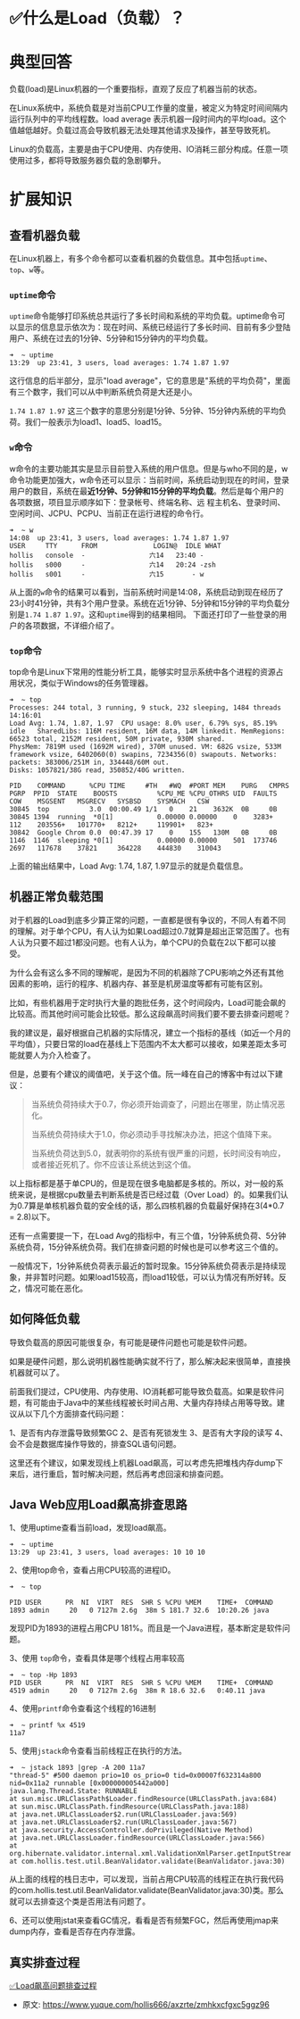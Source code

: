 # ✅什么是Load（负载）？
<!--page header-->

<a name="GSTZt"></a>
# 典型回答
负载(load)是Linux机器的一个重要指标，直观了反应了机器当前的状态。

在Linux系统中，系统负载是对当前CPU工作量的度量，被定义为特定时间间隔内运行队列中的平均线程数。load average 表示机器一段时间内的平均load。这个值越低越好。负载过高会导致机器无法处理其他请求及操作，甚至导致死机。

Linux的负载高，主要是由于CPU使用、内存使用、IO消耗三部分构成。任意一项使用过多，都将导致服务器负载的急剧攀升。

<a name="jk1z1"></a>
# 扩展知识

<a name="6cc279ba"></a>
## 查看机器负载

在Linux机器上，有多个命令都可以查看机器的负载信息。其中包括`uptime`、`top`、`w`等。

<a name="0641fd86"></a>
### `uptime`命令

`uptime`命令能够打印系统总共运行了多长时间和系统的平均负载。uptime命令可以显示的信息显示依次为：现在时间、系统已经运行了多长时间、目前有多少登陆用户、系统在过去的1分钟、5分钟和15分钟内的平均负载。

```
➜  ~ uptime
13:29  up 23:41, 3 users, load averages: 1.74 1.87 1.97
```

这行信息的后半部分，显示"load average"，它的意思是"系统的平均负荷"，里面有三个数字，我们可以从中判断系统负荷是大还是小。

`1.74 1.87 1.97` 这三个数字的意思分别是1分钟、5分钟、15分钟内系统的平均负荷。我们一般表示为load1、load5、load15。

<a name="79ad7ec9"></a>
### `w`命令

w命令的主要功能其实是显示目前登入系统的用户信息。但是与who不同的是，w命令功能更加强大，w命令还可以显示：当前时间，系统启动到现在的时间，登录用户的数目，系统在最**近1分钟、5分钟和15分钟的平均负载**。然后是每个用户的各项数据，项目显示顺序如下：登录帐号、终端名称、远 程主机名、登录时间、空闲时间、JCPU、PCPU、当前正在运行进程的命令行。

```
➜  ~ w
14:08  up 23:41, 3 users, load averages: 1.74 1.87 1.97
USER     TTY      FROM              LOGIN@  IDLE WHAT
hollis   console  -                六14   23:40 -
hollis   s000     -                六14   20:24 -zsh
hollis   s001     -                六15       - w
```

从上面的`w`命令的结果可以看到，当前系统时间是14:08，系统启动到现在经历了23小时41分钟，共有3个用户登录。系统在近1分钟、5分钟和15分钟的平均负载分别是`1.74 1.87 1.97`。这和`uptime`得到的结果相同。 下面还打印了一些登录的用户的各项数据，不详细介绍了。

<a name="43fa1873"></a>
### `top`命令

top命令是Linux下常用的性能分析工具，能够实时显示系统中各个进程的资源占用状况，类似于Windows的任务管理器。

```
➜  ~ top
Processes: 244 total, 3 running, 9 stuck, 232 sleeping, 1484 threads                                                                                                                               14:16:01
Load Avg: 1.74, 1.87, 1.97  CPU usage: 8.0% user, 6.79% sys, 85.19% idle   SharedLibs: 116M resident, 16M data, 14M linkedit. MemRegions: 66523 total, 2152M resident, 50M private, 930M shared.
PhysMem: 7819M used (1692M wired), 370M unused. VM: 682G vsize, 533M framework vsize, 6402060(0) swapins, 7234356(0) swapouts. Networks: packets: 383006/251M in, 334448/60M out.
Disks: 1057821/38G read, 350852/40G written.

PID    COMMAND      %CPU TIME     #TH   #WQ  #PORT MEM    PURG   CMPRS  PGRP  PPID  STATE    BOOSTS          %CPU_ME %CPU_OTHRS UID  FAULTS    COW    MSGSENT   MSGRECV   SYSBSD    SYSMACH   CSW
30845  top          3.0  00:00.49 1/1   0    21    3632K  0B     0B     30845 1394  running  *0[1]           0.00000 0.00000    0    3283+     112    203556+   101770+   8212+     119901+   823+
30842  Google Chrom 0.0  00:47.39 17    0    155   130M   0B     0B     1146  1146  sleeping *0[1]           0.00000 0.00000    501  173746    2697   117678    37821     364228    444830    310043
```

上面的输出结果中，Load Avg: 1.74, 1.87, 1.97显示的就是负载信息。

<a name="6dd3e079"></a>
## 机器正常负载范围

对于机器的Load到底多少算正常的问题，一直都是很有争议的，不同人有着不同的理解。对于单个CPU，有人认为如果Load超过0.7就算是超出正常范围了。也有人认为只要不超过1都没问题。也有人认为，单个CPU的负载在2以下都可以接受。

为什么会有这么多不同的理解呢，是因为不同的机器除了CPU影响之外还有其他因素的影响，运行的程序、机器内存、甚至是机房温度等都有可能有区别。

比如，有些机器用于定时执行大量的跑批任务，这个时间段内，Load可能会飙的比较高。而其他时间可能会比较低。那么这段飙高时间我们要不要去排查问题呢？

我的建议是，最好根据自己机器的实际情况，建立一个指标的基线（如近一个月的平均值），只要日常的load在基线上下范围内不太大都可以接收，如果差距太多可能就要人为介入检查了。

但是，总要有个建议的阈值吧，关于这个值。阮一峰在自己的博客中有过以下建议：

> 当系统负荷持续大于0.7，你必须开始调查了，问题出在哪里，防止情况恶化。
>  
> 当系统负荷持续大于1.0，你必须动手寻找解决办法，把这个值降下来。
>  
> 当系统负荷达到5.0，就表明你的系统有很严重的问题，长时间没有响应，或者接近死机了。你不应该让系统达到这个值。


以上指标都是基于单CPU的，但是现在很多电脑都是多核的。所以，对一般的系统来说，是根据cpu数量去判断系统是否已经过载（Over Load）的。如果我们认为0.7算是单核机器负载的安全线的话，那么四核机器的负载最好保持在3(4*0.7 = 2.8)以下。

还有一点需要提一下，在Load Avg的指标中，有三个值，1分钟系统负荷、5分钟系统负荷，15分钟系统负荷。我们在排查问题的时候也是可以参考这三个值的。

一般情况下，1分钟系统负荷表示最近的暂时现象。15分钟系统负荷表示是持续现象，并非暂时问题。如果load15较高，而load1较低，可以认为情况有所好转。反之，情况可能在恶化。

<a name="e7ba61e3"></a>
## 如何降低负载

导致负载高的原因可能很复杂，有可能是硬件问题也可能是软件问题。

如果是硬件问题，那么说明机器性能确实就不行了，那么解决起来很简单，直接换机器就可以了。

前面我们提过，CPU使用、内存使用、IO消耗都可能导致负载高。如果是软件问题，有可能由于Java中的某些线程被长时间占用、大量内存持续占用等导致。建议从以下几个方面排查代码问题：

1、是否有内存泄露导致频繁GC 
2、是否有死锁发生 
3、是否有大字段的读写 
4、会不会是数据库操作导致的，排查SQL语句问题。

这里还有个建议，如果发现线上机器Load飙高，可以考虑先把堆栈内存dump下来后，进行重启，暂时解决问题，然后再考虑回滚和排查问题。

<a name="1f5fa991"></a>
## Java Web应用Load飙高排查思路

1、使用uptime查看当前load，发现load飙高。

```
➜  ~ uptime
13:29  up 23:41, 3 users, load averages: 10 10 10
```

2、使用top命令，查看占用CPU较高的进程ID。

```
➜  ~ top

PID USER      PR  NI  VIRT  RES  SHR S %CPU %MEM    TIME+  COMMAND
1893 admin     20   0 7127m 2.6g  38m S 181.7 32.6  10:20.26 java
```

发现PID为1893的进程占用CPU 181%。而且是一个Java进程，基本断定是软件问题。

3、使用 `top`命令，查看具体是哪个线程占用率较高

```
➜  ~ top -Hp 1893
PID USER      PR  NI  VIRT  RES  SHR S %CPU %MEM    TIME+  COMMAND
4519 admin     20   0 7127m 2.6g  38m R 18.6 32.6   0:40.11 java
```

4、使用`printf`命令查看这个线程的16进制

```
➜  ~ printf %x 4519
11a7
```

5、使用`jstack`命令查看当前线程正在执行的方法。

```
➜  ~ jstack 1893 |grep -A 200 11a7
"thread-5" #500 daemon prio=10 os_prio=0 tid=0x00007f632314a800 nid=0x11a2 runnable [0x000000005442a000]
java.lang.Thread.State: RUNNABLE
at sun.misc.URLClassPath$Loader.findResource(URLClassPath.java:684)
at sun.misc.URLClassPath.findResource(URLClassPath.java:188)
at java.net.URLClassLoader$2.run(URLClassLoader.java:569)
at java.net.URLClassLoader$2.run(URLClassLoader.java:567)
at java.security.AccessController.doPrivileged(Native Method)
at java.net.URLClassLoader.findResource(URLClassLoader.java:566)
at org.hibernate.validator.internal.xml.ValidationXmlParser.getInputStreamForPath(ValidationXmlParser.java:248)
at com.hollis.test.util.BeanValidator.validate(BeanValidator.java:30)
```

从上面的线程的栈日志中，可以发现，当前占用CPU较高的线程正在执行我代码的com.hollis.test.util.BeanValidator.validate(BeanValidator.java:30)类。那么就可以去排查这个类是否用法有问题了。

6、还可以使用jstat来查看GC情况，看看是否有频繁FGC，然后再使用jmap来dump内存，查看是否存在内存泄露。

<a name="sDoAG"></a>
## 真实排查过程

[✅Load飙高问题排查过程](https://www.yuque.com/hollis666/axzrte/uq7bul?view=doc_embed)


<!--page footer-->
- 原文: <https://www.yuque.com/hollis666/axzrte/zmhkxcfgxc5ggz96>